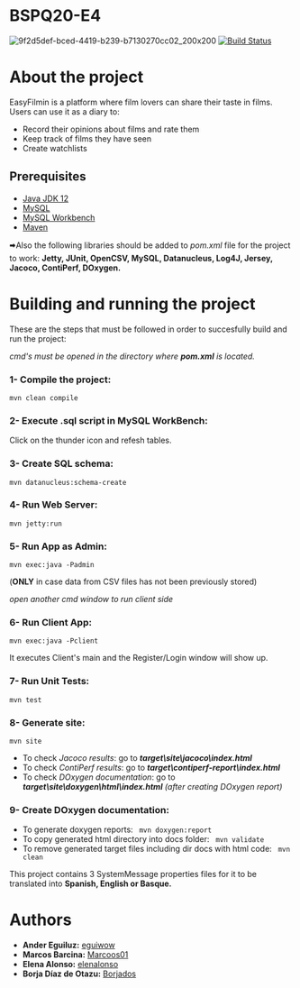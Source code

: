 # BSPQ20-E4
![9f2d5def-bced-4419-b239-b7130270cc02_200x200](https://user-images.githubusercontent.com/43065732/80421676-25b52580-88dd-11ea-870e-861f738dead6.png)
[![Build Status](https://travis-ci.org/SPQ19-20/BSPQ20-E4.svg?branch=master)](https://travis-ci.org/SPQ19-20/BSPQ20-E4)
# About the project

EasyFilmin is a platform where film lovers can share their taste in films. Users can use it as a diary to:
* Record their opinions about films and rate them
* Keep track of films they have seen
* Create watchlists

## Prerequisites
- [Java JDK 12](https://www.oracle.com/java/technologies/javase/jdk12-archive-downloads.html)
- [MySQL](https://dev.mysql.com/downloads/mysql/)
- [MySQL Workbench](https://www.mysql.com/products/workbench/)
- [Maven](https://maven.apache.org/download.cgi)

🠮Also the following libraries should be added to *pom.xml* file for the project to work: **Jetty, JUnit, OpenCSV, MySQL, Datanucleus, Log4J, Jersey, Jacoco, ContiPerf, DOxygen.**

# Building and running the project
These are the steps that must be followed in order to succesfully build and run the project:

*cmd's must be opened in the directory where* ***pom.xml*** *is located.*
### 1- Compile the project:
```mvn clean compile```
### 2- Execute .sql script in MySQL WorkBench:
Click on the thunder icon and refesh tables.
### 3- Create SQL schema: 
```mvn datanucleus:schema-create```
### 4- Run Web Server: 
```mvn jetty:run```
### 5- Run App as Admin: 
```mvn exec:java -Padmin``` 

(**ONLY** in case data from CSV files has not been previously stored)

*open another cmd window to run client side*
### 6- Run Client App:
```mvn exec:java -Pclient``` 

It executes Client's main and the Register/Login window will show up.

### 7- Run Unit Tests:
```mvn test``` 
### 8- Generate site:
```mvn site``` 
- To check *Jacoco results*: go to ***target\site\jacoco\index.html***
- To check *ContiPerf results*: go to ***target\contiperf-report\index.html***
- To check *DOxygen documentation*: go to ***target\site\doxygen\html\index.html*** *(after creating DOxygen report)*

### 9- Create DOxygen documentation:
- To generate doxygen reports:
``` mvn doxygen:report``` 
- To copy generated html directory into docs folder:
``` mvn validate``` 
- To remove generated target files including dir docs with html code:
``` mvn clean```

This project contains 3 SystemMessage properties files for it to be translated into **Spanish, English or Basque.**

# Authors
- **Ander Eguiluz:** [eguiwow](https://github.com/eguiwow)
- **Marcos Barcina:** [Marcoos01](https://github.com/Marcoos01)
- **Elena Alonso:** [elenalonso](https://github.com/elenalonso)
- **Borja Díaz de Otazu:** [Borjados](https://github.com/Borjados)




